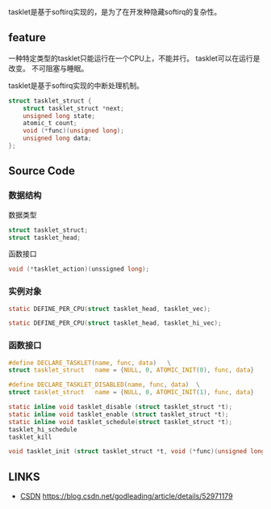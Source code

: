 tasklet是基于softirq实现的，是为了在开发种隐藏softirq的复杂性。


## feature

一种特定类型的tasklet只能运行在一个CPU上，不能并行。
tasklet可以在运行是改变。
不可阻塞与睡眠。


tasklet是基于softirq实现的中断处理机制。

```c
struct tasklet_struct {
    struct tasklet_struct *next;
    unsigned long state;
    atomic_t count;
    void (*func)(unsigned long);
    unsigned long data;
};
```


## Source Code

### 数据结构

数据类型

```c
struct tasklet_struct;
struct tasklet_head;
```

函数接口

```c
void (*tasklet_action)(unssigned long);
```


### 实例对象

```c
static DEFINE_PER_CPU(struct tasklet_head, tasklet_vec);

static DEFINE_PER_CPU(struct tasklet_head, tasklet_hi_vec);
```


### 函数接口

```c
#define DECLARE_TASKLET(name, func, data)   \
struct tasklet_struct   name = {NULL, 0, ATOMIC_INIT(0), func, data}

#define DECLARE_TASKLET_DISABLED(name, func, data)  \
struct tasklet_struct   name = {NULL, 0, ATOMIC_INIT(1), func, data}
```

```c
static inline void tasklet_disable (struct tasklet_struct *t);
static inline void tasklet_enable (struct tasklet_struct *t);
static inline void tasklet_schedule(struct tasklet_struct *t);
tasklet_hi_schedule
tasklet_kill
```


```c
void tasklet_init (struct tasklet_struct *t, void (*func)(unsigned long), unsigned long data);


```



## LINKS

* [CSDN](https://blog.csdn.net/godleading/article/details/52971179)
  <https://blog.csdn.net/godleading/article/details/52971179>